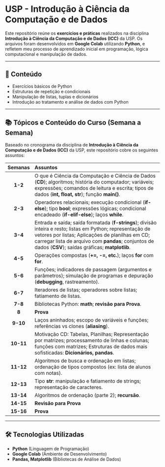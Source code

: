 # USP - Introdução à Ciência da Computação e de Dados

Este repositório reúne os **exercícios e práticas** realizados na disciplina **Introdução à Ciência da Computação e de Dados (ICC)** da USP.
Os arquivos foram desenvolvidos em **Google Colab** utilizando **Python**, e refletem meu processo de aprendizado inicial em programação, lógica computacional e manipulação de dados.

---

## 📂 Conteúdo

- Exercícios básicos de Python
- Estruturas de repetição e condicionais
- Manipulação de listas, tuplas e dicionários
- Introdução ao tratamento e análise de dados com Python

---

## 📚 Tópicos e Conteúdo do Curso (Semana a Semana)

Baseado no cronograma da disciplina de **Introdução à Ciência da Computação e de Dados (ICC)** da USP, este repositório cobre os seguintes assuntos:

| Semanas | Assuntos |
| :---: | :--- |
| **1-2** | O que é Ciência da Computação e Ciência de Dados (**CD**); algoritmos; história do computador; variáveis; expressões; comandos de leitura e escrita; tipos de dados (**int, float, str**); função **main()**. |
| **2-3** | Operadores relacionais; execução condicional (**if-else**); tipo **bool**; expressões lógicas; condicional encadeado (**if-elif-else**); laços **while**. |
| **3-4** | Entrada e saída; saída formatada (**f-strings**); divisão inteira e resto; listas em Python; representação de vetores por listas; Aplicações de planilhas em CD; carregar lista de arquivo com **pandas**; conjuntos de dados (**CSV**); saídas gráficas; **matplotlib**. |
| **4-5** | Operações compostas (**+=, -=, etc.**); laços **for** com **for**. |
| **5-6** | Funções; indicadores de passagem (argumentos e parâmetros); simulação de programas e depuração (**debugging**, rastreamento). |
| **6-7** | Iteradores de listas; operadores sobre listas; fatiamento de listas. |
| **7-8** | Bibliotecas Python: **math**; **revisão para Prova**. |
| **8** | **Prova** |
| **9-10** | Laços aninhados; escopo de variáveis e funções; referências vs clones (**aliasing**). |
| **10-11**| Motivação CD: Tabelas, Planilhas; Representação por matrizes; processamento de linhas e colunas; funções com matrizes; Estruturas de dados mais sofisticadas: **Dicionários, pandas**. |
| **11-12**| Algoritmos de busca e ordenação em listas; ordenação de tipos compostos (ex: lista de alunos com notas). |
| **12-13**| Tipo **str**: manipulação e fatiamento de strings; representação de caracteres. |
| **13-14**| Algoritmos de ordenação (parte 2); **recursão**. |
| **14-15**| **Revisão para Prova** |
| **15-16**| **Prova** |

---

## 🛠️ Tecnologias Utilizadas

- **Python** (Linguagem de Programação)
- **Google Colab** (Ambiente de Desenvolvimento)
- **Pandas, Matplotlib** (Bibliotecas de Análise de Dados)
